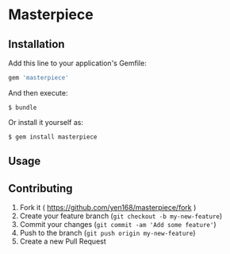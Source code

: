# Masterpiece
## Installation

Add this line to your application's Gemfile:

```ruby
gem 'masterpiece'
```

And then execute:

    $ bundle

Or install it yourself as:

    $ gem install masterpiece

## Usage



## Contributing

1. Fork it ( https://github.com/yen168/masterpiece/fork )
2. Create your feature branch (`git checkout -b my-new-feature`)
3. Commit your changes (`git commit -am 'Add some feature'`)
4. Push to the branch (`git push origin my-new-feature`)
5. Create a new Pull Request
